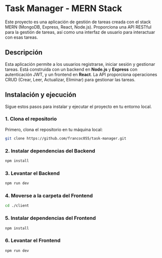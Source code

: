 # Task Manager - MERN Stack

Este proyecto es una aplicación de gestión de tareas creada con el stack MERN (MongoDB, Express, React, Node.js). Proporciona una API RESTful para la gestión de tareas, así como una interfaz de usuario para interactuar con esas tareas.

## Descripción

Esta aplicación permite a los usuarios registrarse, iniciar sesión y gestionar tareas. Está construida con un backend en **Node.js** y **Express** con autenticación JWT, y un frontend en **React**. La API proporciona operaciones CRUD (Crear, Leer, Actualizar, Eliminar) para gestionar las tareas.

## Instalación y ejecución

Sigue estos pasos para instalar y ejecutar el proyecto en tu entorno local.

### 1. Clona el repositorio

Primero, clona el repositorio en tu máquina local:
```bash
git clone https://github.com/francoc055/task-manager.git
```

### 2. Instalar dependencias del Backend
```bash
npm install
```

### 3. Levantar el Backend
```bash
npm run dev
```

### 4. Moverse a la carpeta del Frontend
```bash
cd ./client
```

### 5. Instalar dependencias del Frontend
```bash
npm install
```

### 6. Levantar el Frontend
```bash
npm run dev
```



